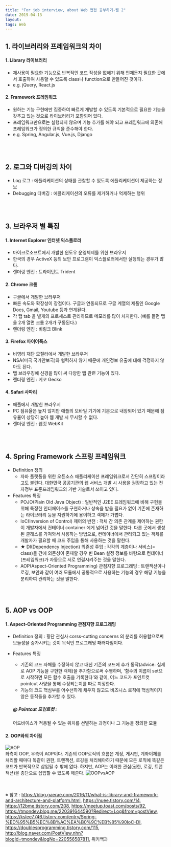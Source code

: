 ```yaml
---
title: "For job interview, about Web 면접 공부하기-웹 2"
date: 2019-04-13
layout:
tags: Web
---
```


## 1. 라이브러리와 프레임워크의 차이
#### 1. Library 라이브러리
- 재사용이 필요한 기능으로 반복적인 코드 작성을 없애기 위해 언제든지 필요한 곳에서 호출하여 사용할 수 있도록 class나 function으로 만들어진 것이다.
- e.g. jQuery, React.js

#### 2. Framework 프레임워크
- 원하는 기능 구현에만 집중하여 빠르게 개발할 수 있도록 기본적으로 필요한 기능을 갖추고 있는 것으로 라이브러리가 포함되어 있다.
- 프레임워크만으로는 실행되지 않으며 기능 추가를 해야 되고 프레임워크에 의존해 프레임워크가 정의한 규칙을 준수해야 한다.
- e.g. Spring, Angular.js, Vue.js, Django

<br><br>
## 2. 로그와 디버깅의 차이
- Log 로그 : 에플리케이션의 상태를 관찰할 수 있도록 에플리케이션이 제공하는 정보
- Debugging 디버깅 : 에플리케이션의 오류를 제거하거나 억제하는 행위

<br><br>
## 3. 브라우저 별 특징
#### 1. Internet Explorer 인터넷 익스플로러
- 마이크로소프트에서 개발한 윈도우 운영체제를 위한 브라우저
- 한국의 경우 ActiveX 등의 보안 프로그램이 익스플로러에서만 실행되는 경우가 많다.
- 렌더링 엔진 : 트라이던트 Trident

#### 2. Chrome 크롬
- 구글에서 개발한 브라우저
- 빠른 속도와 확장성이 장점이다. 구글과 연동되므로 구글 계열의 제품인 Google Docs, Gmail, Youtube 등과 연계된다.
- 각 탭 tab 을 별개의 프로세스로 관리하므로 메모리를 많이 차지한다. (예를 들면 탭을 2개 열면 크롬 2개가 구동된다.)
- 렌더링 엔진 : 비링크 Blink

#### 3. Firefox 파이어폭스
- 비영리 재단 모질라에서 개발한 브라우저
- NSA(미국 국가안보국)와 협력하지 않기 때문에 개인정보 유출에 대해 걱정하지 않아도 된다.
- 탭 브라우징에 신경을 많이 써 다양한 탭 관련 기능이 있다.
- 렌더링 엔진 : 게코 Gecko

#### 4. Safari 사파리
- 애플에서 개발한 브라우저
- PC 점유율은 높지 않지만 애플의 모바일 기기에 기본으로 내장되어 있기 때문에 점유율이 상당히 높아 웹 개발 시 무시할 수 없다.
- 렌더링 엔진 : 웹킷 WebKit

<br><br>
## 4. Spring Framework 스프링 프레임워크
- Definition 정의
  - 자바 플랫폼을 위한 오픈소스 애플리케이션 프레임워크로서 간단히 스프링이라고도 불린다. 대한민국 공공기관의 웹 서비스 개발 시 사용을 권장하고 있는 전자정부 표준프레임워크의 기반 기술로서 쓰이고 있다.
- Features 특징
  - POJO(Plain Old Java Object) : 일반적인 J2EE 프레임워크에 비해 구현을 위해 특정한 인터페이스를 구현하거나 상속을 받을 필요가 없어 기존에 존재하는 라이브러리 등을 지원하기에 용이하고 객체가 가볍다.
  - IoC(Inversion of Control) 제어의 반전 : 객체 간 의존 관계를 제어하는 권한이 개발자에서 컨테이너 container 에게 넘어간 것을 말한다. 다른 곳에서 생성된 클래스를 가져와서 사용하는 방법으로, 컨테이너에서 관리되고 있는 객체를 개발자가 필요할 때 코드 주입을 통해 사용하는 것을 말한다.
  - ★ DI(Dependency Injection) 의존성 주입 : 각각의 계층이나 서비스(= class)들 간에 의존성이 존재할 경우 빈 Bean 설정 정보를 바탕으로 컨테이너(프레임워크)가 자동으로 서로 연결시켜주는 것을 말한다.
  - AOP(Aspect-Oriented Programming) 관점지향 프로그래밍 : 트랜잭션이나 로깅, 보안과 같이 여러 모듈에서 공통적으로 사용하는 기능의 경우 해당 기능을 분리하여 관리하는 것을 말한다.
  
<br><br>
## 5. AOP vs OOP
#### 1. Aspect-Oriented Programming 관점지향 프로그래밍
- Definition 정의 : 횡단 관심사 corss-cutting concerns 의 분리를 허용함으로써 모듈성을 증가시키는 것이 목적인 프로그래밍 패러다임이다.
- Features 특징
  - 기존의 코드 자체를 수정하지 않고 대신 기존의 코드에 추가 동작(advice: 실제로 AOP 기능을 구현한 객체)을 추가함으로써 수행하며, '함수의 이름이 set으로 시작하면 모든 함수 호출을 기록한다'와 같이, 어느 코드가 포인트컷 pointcut 사양을 통해 수정되는지를 따로 지정한다. 
  - 기능의 코드 핵심부를 어수선하게 채우지 않고도 비즈니스 로직에 핵심적이지 않은 동작들을 추가할 수 있다.
  
  ##### @ Pointcut 포인트컷 : <br>
  어드바이스가 적용될 수 있는 위치를 선별하는 과정이나 그 기능을 정의한 모듈

#### 2. OOP와의 차이점
![AOP](https://user-images.githubusercontent.com/30489401/56935159-4b70e880-6b2a-11e9-9e43-c5db38f1e6d7.JPG)
<br>좌측이 OOP, 우측이 AOP이다. 기존의 OOP로직의 흐름은 계정, 게시판, 계좌이체를 처리할 때마다 똑같이 권한, 트랜잭션, 로깅을 처리해야하기 때문에 모든 로직에 똑같은 코드가 반복적으로 삽입될 수 밖에 없다. 하지만, AOP는 이러한 관심(권한, 로깅, 트랜잭션)을 종단으로 삽입할 수 있도록 해준다.
  ![OOPvsAOP](https://user-images.githubusercontent.com/30489401/56935221-ab678f00-6b2a-11e9-9d13-6bc696427c19.JPG)
  

<br><br>
※ 참고 : https://blog.gaerae.com/2016/11/what-is-library-and-framework-and-architecture-and-platform.html, https://nuee.tistory.com/14, https://12bme.tistory.com/208, https://meetup.toast.com/posts/92, https://tmondev.blog.me/220391644590?Redirect=Log&from=postView, https://kslee7746.tistory.com/entry/Spring-%ED%95%B5%EC%8B%AC%EA%B0%9C%EB%85%90IoC-DI, https://doublesprogramming.tistory.com/115, http://blog.naver.com/PostView.nhn?blogId=tmondev&logNo=220556587811, 위키백과 
